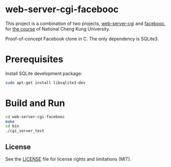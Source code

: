 # web-server-cgi-facebooc

This project is a combination of two projects, [web-server-cgi](https://github.com/embedded2016/web-server-cgi) and [facebooc](https://github.com/jserv/facebooc), for [the course](http://wiki.csie.ncku.edu.tw/embedded/schedule) of National Cheng Kung University.

Proof-of-concept Facebook clone in C.
The only dependency is SQLite3.

# Prerequisites

Install SQLite development package:
```bash
sudo apt-get install libsqlite3-dev
```

# Build and Run

```bash
cd web-server-cgi-facebooc
make
cd bin
./cgi_server_test
```

## License

See the [LICENSE](LICENSE.md) file for license rights and limitations (MIT).
